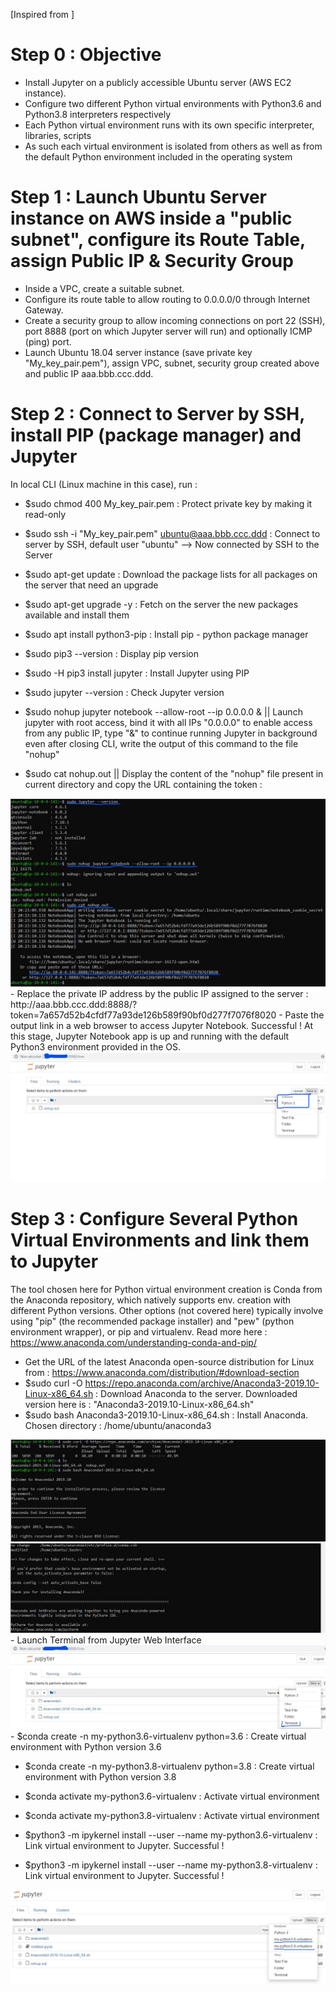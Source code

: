[Inspired from ]

# Step 0 : Objective
- Install Jupyter on a publicly accessible Ubuntu server (AWS EC2 instance).
- Configure two different Python virtual environments with Python3.6 and Python3.8 interpreters respectively
- Each Python virtual environment runs with its own specific interpreter, libraries, scripts
- As such each virtual environment is isolated from others as well as from the default Python environment included in the operating system

# Step 1 : Launch Ubuntu Server instance on AWS inside a "public subnet", configure its Route Table, assign Public IP & Security Group
- Inside a VPC, create a suitable subnet.
- Configure its route table to allow routing to 0.0.0.0/0 through Internet Gateway.
- Create a security group to allow incoming connections on port 22 (SSH), port 8888 (port on which Jupyter server will run) and optionally ICMP (ping) port.
- Launch Ubuntu 18.04 server instance (save private key "My_key_pair.pem"), assign VPC, subnet, security group created above and public IP aaa.bbb.ccc.ddd.

# Step 2 : Connect to Server by SSH, install PIP (package manager) and Jupyter
In local CLI (Linux machine in this case), run :
- $sudo chmod 400 My_key_pair.pem : Protect private key by making it read-only
- $sudo ssh -i "My_key_pair.pem" ubuntu@aaa.bbb.ccc.ddd  :  Connect to server by SSH, default user "ubuntu" --> Now connected by SSH to the Server
- $sudo apt-get update : Download the package lists for all packages on the server that need an upgrade
- $sudo apt-get upgrade -y : Fetch on the server the new packages available and install them 

- $sudo apt install python3-pip : Install pip - python package manager
- $sudo pip3 --version    : Display pip version
- $sudo -H pip3 install jupyter  : Install Jupyter using PIP
- $sudo jupyter --version  : Check Jupyter version
- $sudo nohup jupyter notebook --allow-root --ip 0.0.0.0 &  || Launch jupyter with root access, bind it with all IPs "0.0.0.0" to enable access from any public IP, type "&" to continue running Jupyter in background even after closing CLI, write the output of this command to the file "nohup"
- $sudo cat nohup.out  || Display the content of the "nohup" file present in current directory and copy the URL containing the token : 
<img src="./nohup.out.jpg">
- Replace the private IP address by the public IP assigned to the server : http://aaa.bbb.ccc.ddd:8888/?token=7a657d52b4cfdf77a93de126b589f90bf0d277f7076f8020
- Paste the output link in a web browser to access Jupyter Notebook. Successful ! At this stage, Jupyter Notebook app is up and running with the default Python3 environment 
  provided in the OS.
<img src="./jupyter-notebook-ok.jpg">
 
# Step 3 : Configure Several Python Virtual Environments and link them to Jupyter

The tool chosen here for Python virtual environment creation is Conda from the Anaconda repository, which natively supports env. creation with different Python versions.
Other options (not covered here) typically involve using "pip" (the recommended package installer) and "pew" (python environment wrapper), or pip and virtualenv. 
Read more here : https://www.anaconda.com/understanding-conda-and-pip/

- Get the URL of the latest Anaconda open-source distribution for Linux from : https://www.anaconda.com/distribution/#download-section 
- $sudo curl -O https://repo.anaconda.com/archive/Anaconda3-2019.10-Linux-x86_64.sh  : Download Anaconda to the server. Downloaded version here is : "Anaconda3-2019.10-Linux-x86_64.sh"
- $sudo bash Anaconda3-2019.10-Linux-x86_64.sh  : Install Anaconda. Chosen directory : /home/ubuntu/anaconda3
<img src="./anaconda-installed-1.jpg">
<img src="./anaconda-installed-2.jpg">
- Launch Terminal from Jupyter Web Interface
<img src="./terminal-from-web-int.jpg">
- $conda create -n my-python3.6-virtualenv python=3.6  : Create virtual environment with Python version 3.6

- $conda create -n my-python3.8-virtualenv python=3.8  : Create virtual environment with Python version 3.8

- $conda activate my-python3.6-virtualenv  : Activate virtual environment

- $conda activate my-python3.8-virtualenv  : Activate virtual environment

- $python3 -m ipykernel install --user --name my-python3.6-virtualenv  : Link virtual environment to Jupyter. Successful !

- $python3 -m ipykernel install --user --name my-python3.8-virtualenv  : Link virtual environment to Jupyter. Successful !

<img src="./virtual-envs-added-to-jupyter.jpg">



